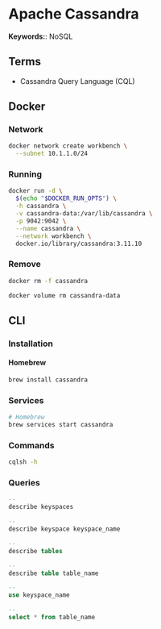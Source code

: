 # Apache Cassandra

<!--
https://github.com/instaclustr/cassandra-operator

https://app.pluralsight.com/library/courses/cassandra-developers/table-of-contents
https://app.pluralsight.com/library/courses/big-data-ldn-session-35/table-of-contents
https://app.pluralsight.com/library/courses/spark-kafka-cassandra-applying-lambda-architecture/table-of-contents

https://www.linkedin.com/learning/cassandra-data-modeling-essential-training/welcome
-->

**Keywords:**: NoSQL

## Terms

- Cassandra Query Language (CQL)

## Docker

### Network

```sh
docker network create workbench \
  --subnet 10.1.1.0/24
```

### Running

```sh
docker run -d \
  $(echo "$DOCKER_RUN_OPTS") \
  -h cassandra \
  -v cassandra-data:/var/lib/cassandra \
  -p 9042:9042 \
  --name cassandra \
  --network workbench \
  docker.io/library/cassandra:3.11.10
```

<!-- ```sh
echo -e '[INFO]\thttp://127.0.0.1:9042'
```

| Login | Password |
| --- | --- |
| `admin` | `admin` | -->

### Remove

```sh
docker rm -f cassandra

docker volume rm cassandra-data
```

## CLI

### Installation

#### Homebrew

```sh
brew install cassandra
```

### Services

```sh
# Homebrew
brew services start cassandra
```

### Commands

```sh
cqlsh -h
```

### Queries

```sql
--
describe keyspaces

--
describe keyspace keyspace_name

--
describe tables

--
describe table table_name

--
use keyspace_name

--
select * from table_name
```

